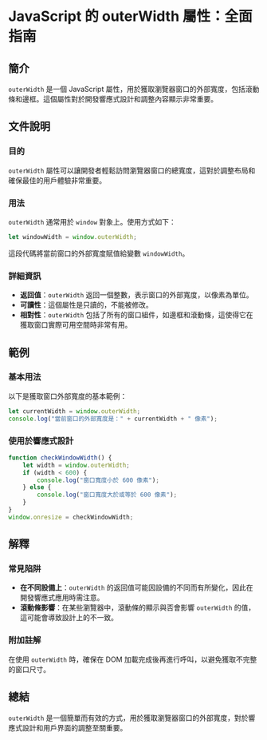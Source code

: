 <!--
Meta Description: # JavaScript 的 outerWidth 屬性：全面指南 ## 簡介 `outerWidth` 是一個 JavaScript 屬性，用於獲取瀏覽器窗口的外部寬度，包括滾動條和邊框。這個屬性對於開發響應式設計和調整內容顯示非常重要。 ## 文件說明 ### 目的 `outerWidth` 屬...
Meta Keywords: outerwidth, javascript, window, let, console
-->

# JavaScript 的 outerWidth 屬性：全面指南

## 簡介
`outerWidth` 是一個 JavaScript 屬性，用於獲取瀏覽器窗口的外部寬度，包括滾動條和邊框。這個屬性對於開發響應式設計和調整內容顯示非常重要。

## 文件說明
### 目的
`outerWidth` 屬性可以讓開發者輕鬆訪問瀏覽器窗口的總寬度，這對於調整布局和確保最佳的用戶體驗非常重要。

### 用法
`outerWidth` 通常用於 `window` 對象上。使用方式如下：
```javascript
let windowWidth = window.outerWidth;
```
這段代碼將當前窗口的外部寬度賦值給變數 `windowWidth`。

### 詳細資訊
- **返回值**：`outerWidth` 返回一個整數，表示窗口的外部寬度，以像素為單位。
- **可讀性**：這個屬性是只讀的，不能被修改。
- **相對性**：`outerWidth` 包括了所有的窗口組件，如邊框和滾動條，這使得它在獲取窗口實際可用空間時非常有用。

## 範例
### 基本用法
以下是獲取窗口外部寬度的基本範例：
```javascript
let currentWidth = window.outerWidth;
console.log("當前窗口的外部寬度是：" + currentWidth + " 像素");
```

### 使用於響應式設計
```javascript
function checkWindowWidth() {
    let width = window.outerWidth;
    if (width < 600) {
        console.log("窗口寬度小於 600 像素");
    } else {
        console.log("窗口寬度大於或等於 600 像素");
    }
}
window.onresize = checkWindowWidth;
```

## 解釋
### 常見陷阱
- **在不同設備上**：`outerWidth` 的返回值可能因設備的不同而有所變化，因此在開發響應式應用時需注意。
- **滾動條影響**：在某些瀏覽器中，滾動條的顯示與否會影響 `outerWidth` 的值，這可能會導致設計上的不一致。

### 附加註解
在使用 `outerWidth` 時，確保在 DOM 加載完成後再進行呼叫，以避免獲取不完整的窗口尺寸。

## 總結
`outerWidth` 是一個簡單而有效的方式，用於獲取瀏覽器窗口的外部寬度，對於響應式設計和用戶界面的調整至關重要。